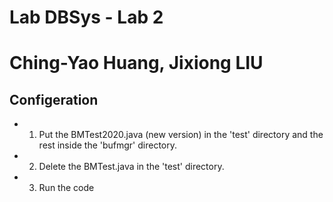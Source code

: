 # Lab DBSys - Lab 2
# Ching-Yao Huang, Jixiong LIU 

## Configeration 

* 1. Put the BMTest2020.java (new version) in the 'test' directory and the rest inside the 'bufmgr' directory.
* 2. Delete the BMTest.java in the 'test' directory.
* 3. Run the code
